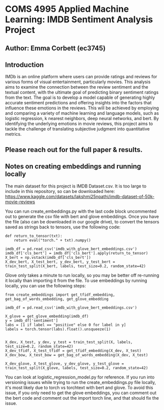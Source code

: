 # COMS 4995 Applied Machine Learning: IMDB Sentiment Analysis Project
## Author: Emma Corbett (ec3745)

## Introduction
IMDb is an online platform where users can provide ratings and reviews for various forms of visual entertainment,
particularly movies. This analysis aims to examine the connection between the review sentiment and the textual
content, with the ultimate goal of predicting binary sentiment ratings from the text. The goal is to develop a
model capable of generating highly accurate sentiment predictions and offering insights into the factors that influence
these emotions in the reviews. This will be achieved by employing and comparing a variety of machine learning and
language models, such as logistic regression, k nearest neighbors, deep neural networks, and bert. By identifying the underlying emotions in movie reviews, this project aims to tackle the
challenge of translating subjective judgment into quantitative metrics.

## Please reach out for the full paper & results.

## Notes on creating embeddings and running locally
The main dataset for this project is IMDB Dataset.csv. It is too large to include in this repository, so can be downloaded here: https://www.kaggle.com/datasets/lakshmi25npathi/imdb-dataset-of-50k-movie-reviews

You can run create_embeddings.py with the last code block uncommented out to generate the csv file with bert and glove embeddings.
Once you have the file (also can be downloaded in our google drive), to convert the tensors saved as strings back to tensors, use the following code:

    def return_to_tensor(txt):
        return eval("torch." + txt).numpy()

    imdb_df = pd.read_csv('imdb_with_glove_bert_embeddings.csv')
    imdb_df['cls_bert'] = imdb_df['cls_bert'].apply(return_to_tensor)
    X_bert = np.vstack(imdb_df['cls_bert'])
    X_dev_bert, X_test_bert, y_dev_bert, y_test_bert = train_test_split(X_bert, labels, test_size=0.2, random_state=42)

Glove only takes a minute to run locally, so you may be better off re-running it locally than importing it from the file.
To use embeddings by running locally, you can use the following steps:

    from create_embeddings import get_tfidf_embedding, get_bag_of_words_embedding, get_glove_embedding
    
    imdb_df = pd.read_csv('imdb_with_glove_bert_embeddings.csv')
    
    X_glove = get_glove_embedding(imdb_df)
    y = imdb_df['sentiment']
    labs = [1 if label == "positive" else 0 for label in y]
    labels = torch.tensor(labs).float().unsqueeze(1)

    
    X_dev, X_test, y_dev, y_test = train_test_split(X, labels, test_size=0.2, random_state=42)
    X_dev_tfidf, X_test_tfidf = get_tfidf_embedding(X_dev, X_test)
    X_dev_bow, X_test_bow = get_bag_of_words_embedding(X_dev, X_test)

    X_dev_glove, X_test_glove, y_dev_glove, y_test_glove = train_test_split(X_glove, labels, test_size=0.2, random_state=42)

You can look at logistic_regression_model.py for reference.
If you run into versioning issues while trying to run the create_embeddings.py file locally, it's most likely due to torch vs torchtext with bert and glove. To avoid this issue, if you only need to get the glove embeddings, you can comment out the bert code and comment out the import torch line, and that should fix the issue. 
    

    